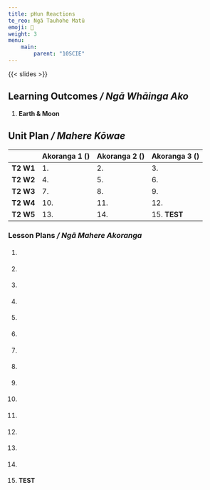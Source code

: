 ```yaml
---
title: pHun Reactions
te_reo: Ngā Tauhohe Matū
emoji: 🥼
weight: 3
menu:
    main:
        parent: "10SCIE"
---
```


{{< slides >}}

## Learning Outcomes _/ Ngā Whāinga Ako_ 

1. __Earth & Moon__

## Unit Plan _/ Mahere Kōwae_ 

|           | Akoranga 1 () | Akoranga 2 () | Akoranga 3 () |
|:----------|:--------------|:--------------|:--------------|
| __T2 W1__ | 1.            | 2.            | 3.            |
| __T2 W2__ | 4.            | 5.            | 6.            |
| __T2 W3__ | 7.            | 8.            | 9.            |
| __T2 W4__ | 10.           | 11.           | 12.           |
| __T2 W5__ | 13.           | 14.           | 15. __TEST__  |

### Lesson Plans _/ Ngā Mahere Akoranga_ 

1. #### 
2. #### 
3. ####
4. #### 
5. #### 
6. #### 
7. #### 
8. #### 
9. #### 
10. #### 
11. #### 
12. #### 
13. #### 
14. #### 
15. #### TEST

